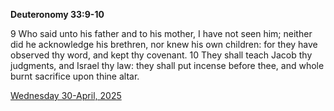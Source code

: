 **Deuteronomy 33:9-10**

9 Who said unto his father and to his mother, I have not seen him; neither did he acknowledge his brethren, nor knew his own children: for they have observed thy word, and kept thy covenant. 10 They shall teach Jacob thy judgments, and Israel thy law: they shall put incense before thee, and whole burnt sacrifice upon thine altar.

[Wednesday 30-April, 2025](https://getbible.life/kjv/Deuteronomy/33/9-10)
